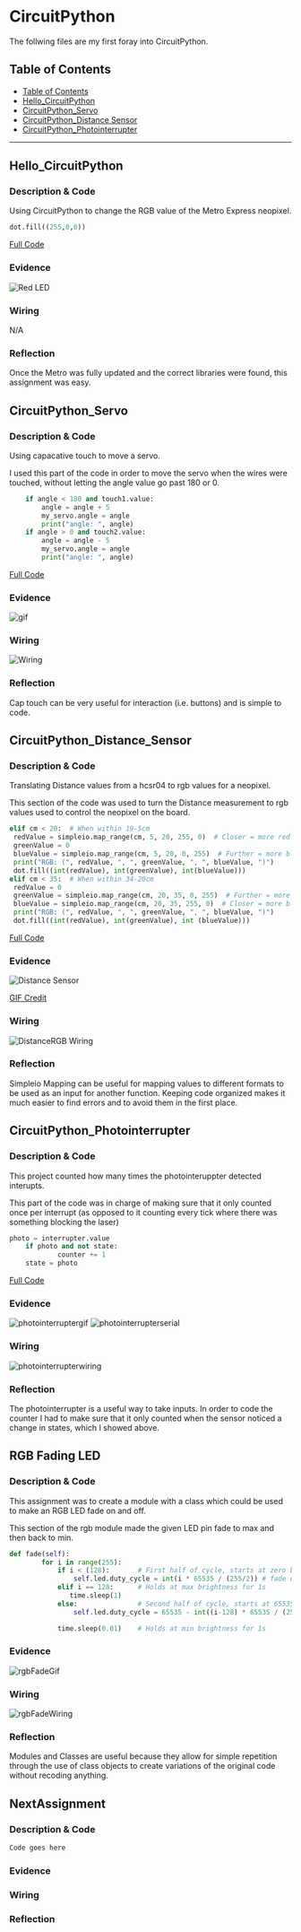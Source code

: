 # CircuitPython
 The follwing files are my first foray into CircuitPython.
## Table of Contents
* [Table of Contents](#TableOfContents)
* [Hello_CircuitPython](#Hello_CircuitPython)
* [CircuitPython_Servo](#CircuitPython_Servo)
* [CircuitPython_Distance Sensor](#CircuitPython_Distance_Sensor)
* [CircuitPython_Photointerrupter](#CircuitPython_Photointerrupter)
---


## Hello_CircuitPython

### Description & Code
Using CircuitPython to change the RGB value of the Metro Express neopixel.
```python
dot.fill((255,0,0))
```

[Full Code](https://github.com/jkrosby51/CircuitPython/blob/main/HelloWorld.py)

### Evidence
![Red LED](https://github.com/jkrosby51/CircuitPython/blob/main/Images/HelloCircuitPython%20Evidence.jpg)

### Wiring
N/A

### Reflection
Once the Metro was fully updated and the correct libraries were found, this assignment was easy.


## CircuitPython_Servo

### Description & Code
Using capacative touch to move a servo.

I used this part of the code in order to move the servo when the wires were touched, without letting the angle value go past 180 or 0.
```python
    if angle < 180 and touch1.value: 
        angle = angle + 5
        my_servo.angle = angle
        print("angle: ", angle)
    if angle > 0 and touch2.value:
        angle = angle - 5
        my_servo.angle = angle
        print("angle: ", angle)
```
[Full Code](https://github.com/jkrosby51/CircuitPython/blob/main/ServoCapTouch.py)

### Evidence
![gif](https://github.com/jkrosby51/CircuitPython/blob/main/Images/ServoCapTouch%20Gif.gif)
### Wiring
![Wiring](https://github.com/jkrosby51/CircuitPython/blob/main/Images/ServoCapTouch%20Wiring.jpg)
### Reflection
Cap touch can be very useful for interaction (i.e. buttons) and is simple to code.


## CircuitPython_Distance_Sensor

### Description & Code
Translating Distance values from a hcsr04 to rgb values for a neopixel.

This section of the code was used to turn the Distance measurement to rgb values used to control the neopixel on the board.
```python
elif cm < 20:  # When within 19-5cm
 redValue = simpleio.map_range(cm, 5, 20, 255, 0)  # Closer = more red
 greenValue = 0
 blueValue = simpleio.map_range(cm, 5, 20, 0, 255)  # Further = more blue
 print("RGB: (", redValue, ", ", greenValue, ", ", blueValue, ")")
 dot.fill((int(redValue), int(greenValue), int(blueValue)))
elif cm < 35:  # When within 34-20cm
 redValue = 0
 greenValue = simpleio.map_range(cm, 20, 35, 0, 255)  # Further = more green
 blueValue = simpleio.map_range(cm, 20, 35, 255, 0)  # Closer = more blue
 print("RGB: (", redValue, ", ", greenValue, ", ", blueValue, ")")
 dot.fill((int(redValue), int(greenValue), int (blueValue)))
```
[Full Code](https://github.com/jkrosby51/CircuitPython/blob/main/DistanceRGB.py)

### Evidence
![Distance Sensor](https://github.com/jkrosby51/CircuitPython/blob/main/Images/gabyD-DistanceRGB.gif)

[GIF Credit](https://github.com/gdaless20/Circuitpython#CircuitPython_Distance_Servo)

### Wiring
![DistanceRGB Wiring](https://github.com/jkrosby51/CircuitPython/blob/main/Images/DistanceRGB%20Wiring.png)
### Reflection
Simpleio Mapping can be useful for mapping values to different formats to be used as an input for another function. Keeping code organized makes it much easier to find errors and to avoid them in the first place.


## CircuitPython_Photointerrupter 

### Description & Code
This project counted how many times the photointeruppter detected interupts.

This part of the code was in charge of making sure that it only counted once per interrupt (as opposed to it counting every tick where there was something blocking the laser)
```python
photo = interrupter.value
    if photo and not state:
            counter += 1
    state = photo
```

[Full Code](https://github.com/jkrosby51/CircuitPython/blob/main/Photointerrupters.py)

### Evidence

![photointerruptergif](https://github.com/jkrosby51/CircuitPython/blob/main/Images/PhotointerrupterGif.gif)
![photointerrupterserial](https://github.com/jkrosby51/CircuitPython/blob/main/Images/PhotointerrupterSerial.png)
### Wiring

![photointerrupterwiring](https://github.com/jkrosby51/CircuitPython/blob/main/Images/PhotointerrupterWiring.jpg)

### Reflection

The photointerrupter is a useful way to take inputs. In order to code the counter I had to make sure that it only counted when the sensor noticed a change in states, which I showed above.


## RGB Fading LED

### Description & Code
This assignment was to create a module with a class which could be used to make an RGB LED fade on and off.

This section of the rgb module made the given LED pin fade to max and then back to min.
```python
def fade(self):
        for i in range(255):
            if i < (128):       # First half of cycle, starts at zero brightness and moves up to 65535 (max).
                self.led.duty_cycle = int(i * 65535 / (255/2)) # fade off
            elif i == 128:      # Holds at max brightness for 1s
               time.sleep(1)
            else:               # Second half of cycle, starts at 65535 brightness (max) and moves down to zero.
                self.led.duty_cycle = 65535 - int((i-128) * 65535 / (255/2))

            time.sleep(0.01)    # Holds at min brightness for 1s
```

### Evidence

![rgbFadeGif](https://github.com/jkrosby51/CircuitPython/blob/main/Images/ClassesGif.gif)

### Wiring

![rgbFadeWiring](https://github.com/jkrosby51/CircuitPython/blob/main/Images/RGBFadeWiring.jpg)

### Reflection

Modules and Classes are useful because they allow for simple repetition through the use of class objects to create variations of the original code without recoding anything.

## NextAssignment

### Description & Code

```python
Code goes here

```

### Evidence

### Wiring

### Reflection
